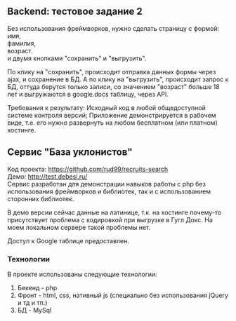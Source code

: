 ## Backend: тестовое задание 2
Без использования фреймворков, нужно сделать страницу с формой:  
имя,  
фамилия,  
возраст.  
и двумя кнопками "сохранить" и "выгрузить".  

По клику на "сохранить", происходит отправка данных формы через ajax, и сохранение в БД. А по клику на "выгрузить", происходит запрос к БД, оттуда берутся только записи, со значением "возраст" больше 18 лет и выгружаются в google.docs таблицу, через API.

Требования к результату:
Исходный код в любой общедоступной системе контроля версий;
Приложение демонстрируется в рабочем виде, т.е. его нужно развернуть на любом бесплатном (или платном) хостинге.

## Сервис "База уклонистов"
Код проекта: https://github.com/rud99/recruits-search  
Демо: http://test.debesi.ru/  
Сервис разработан для демонстрации навыков работы с php без использования фреймворков и библиотек, так и с использованием сторонних библиотек.

В демо версии сейчас данные на латинице, т.к. на хостинге почему-то присутствует проблема с кодировкой при выгрузке в Гугл Докс. На моем локальном сервере такой проблемы нет.

Доступ к Google таблице предоставлен.

### Технологии
В проекте использованы следующие технологии:
1. Бекенд - php
2. Фронт - html, css, нативный js (специально без использования jQuery и тд и тп.)
3. БД - MySql